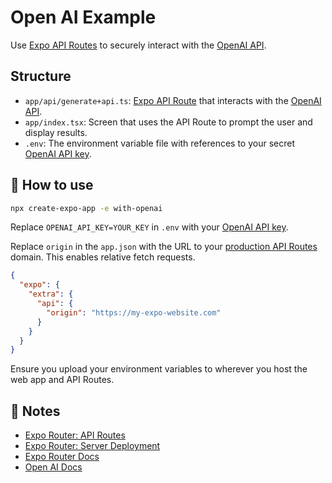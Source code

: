 # Open AI Example

Use [Expo API Routes](https://docs.expo.dev/router/reference/api-routes/) to securely interact with the [OpenAI API](https://platform.openai.com/docs/introduction).

## Structure

- `app/api/generate+api.ts`: [Expo API Route](https://docs.expo.dev/router/reference/api-routes/) that interacts with the [OpenAI API](https://platform.openai.com/docs/introduction).
- `app/index.tsx`: Screen that uses the API Route to prompt the user and display results.
- `.env`: The environment variable file with references to your secret [OpenAI API key](https://platform.openai.com/api-keys).

## 🚀 How to use

```sh
npx create-expo-app -e with-openai
```

Replace `OPENAI_API_KEY=YOUR_KEY` in `.env` with your [OpenAI API key](https://platform.openai.com/api-keys).

Replace `origin` in the `app.json` with the URL to your [production API Routes](https://docs.expo.dev/router/reference/api-routes/#deployment) domain. This enables relative fetch requests.

```json
{
  "expo": {
    "extra": {
      "api": {
        "origin": "https://my-expo-website.com"
      }
    }
  }
}
```

Ensure you upload your environment variables to wherever you host the web app and API Routes.

## 📝 Notes

- [Expo Router: API Routes](https://docs.expo.dev/router/reference/api-routes/)
- [Expo Router: Server Deployment](https://docs.expo.dev/router/reference/api-routes/#deployment)
- [Expo Router Docs](https://docs.expo.dev/router/introduction/)
- [Open AI Docs](https://platform.openai.com/docs/introduction)

